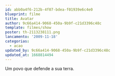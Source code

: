 ```yaml
---
id: abb0a4f6-212b-4f07-bdea-f01939e6c4e0
blueprint: filme
title: Avatar
author: 9c66a414-9068-450a-9b9f-c21d3396c48c
template: filmes/show
poster: th-2113238111.png
lancamento: '2009-11-18'
categorias:
  - acao
updated_by: 9c66a414-9068-450a-9b9f-c21d3396c48c
updated_at: 1668814494
---
```

Um povo que defende a sua terra.